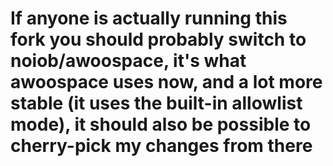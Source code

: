 #  If anyone is actually running this fork you should probably switch to noiob/awoospace, it's what awoospace uses now, and a lot more stable (it uses the built-in allowlist mode), it should also be possible to cherry-pick my changes from there
